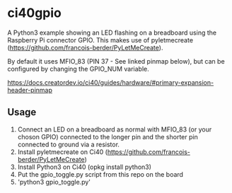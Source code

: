# ci40gpio

A Python3 example showing an LED flashing on a breadboard using the Raspberry Pi connector GPIO. This makes use of pyletmecreate (https://github.com/francois-berder/PyLetMeCreate).

By default it uses MFIO_83 (PIN 37 - See linked pinmap below), but can be configured by changing the GPIO_NUM variable.

https://docs.creatordev.io/ci40/guides/hardware/#primary-expansion-header-pinmap

## Usage

1. Connect an LED on a breadboard as normal with MFIO_83 (or your choson GPIO) connected to the longer pin and the shorter pin connected to ground via a resistor.
2. Install pyletmecreate on Ci40 (https://github.com/francois-berder/PyLetMeCreate)
2. Install Python3 on Ci40 (opkg install python3)
3. Put the gpio_toggle.py script from this repo on the board
4. 'python3 gpio_toggle.py'

